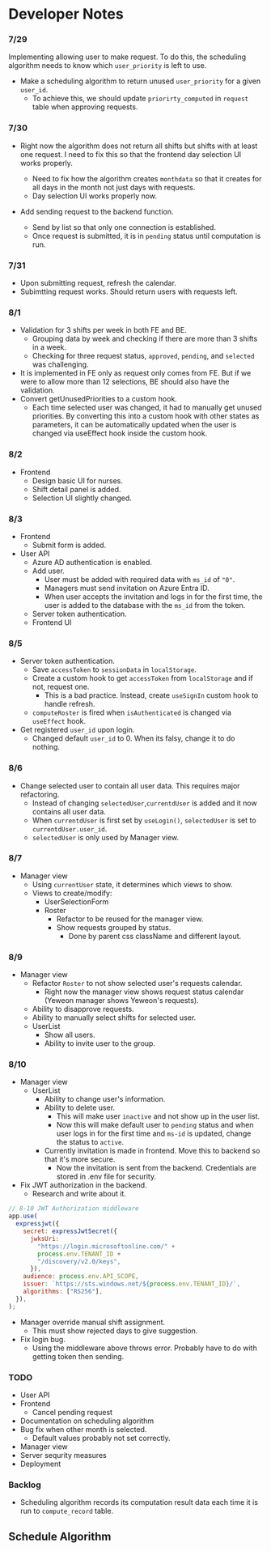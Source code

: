 # Developer Notes
### 7/29
Implementing allowing user to make request.
To do this, the scheduling algorithm needs to know which `user_priority` is left to use.
- Make a scheduling algorithm to return unused `user_priority` for a given `user_id`.
    - To achieve this, we should update `priorirty_computed` in `request` table when approving requests.

### 7/30
- Right now the algorithm does not return all shifts but shifts with at least one request. I need to fix this so that the frontend day selection UI works properly.
  - Need to fix how the algorithm creates `monthdata` so that it creates for all days in the month not just days with requests.
  - Day selection UI works properly now.

- Add sending request to the backend function.
  - Send by list so that only one connection is established.
  - Once request is submitted, it is in `pending` status until computation is run.


### 7/31
- Upon submitting request, refresh the calendar.
- Subimtting request works. Should return users with requests left.


### 8/1
- Validation for 3 shifts per week in both FE and BE.
  - Grouping data by week and checking if there are more than 3 shifts in a week.
  - Checking for three request status, `approved`, `pending`, and `selected` was challenging.
- It is implemented in FE only as request only comes from FE. But if we were to allow more than 12 selections, BE should also have the validation.
- Convert getUnusedPriorities to a custom hook.
  - Each time selected user was changed, it had to manually get unused priorities. By converting this into a custom hook with other states as parameters, it can be automatically updated when the user is changed via useEffect hook inside the custom hook.

### 8/2
- Frontend
  - Design basic UI for nurses.
  - Shift detail panel is added.
  - Selection UI slightly changed.

### 8/3
- Frontend
  - Submit form is added.
- User API
  - Azure AD authentication is enabled.
  - Add user.
    - User must be added with required data with `ms_id` of `"0"`.
    - Managers must send invitation on Azure Entra ID.
    - When user accepts the invitation and logs in for the first time, the user is added to the database with the `ms_id` from the token.
  - Server token authentication.
  - Frontend UI

### 8/5
- Server token authentication.
  - Save `accessToken` to `sessionData` in `localStorage`.
  - Create a custom hook to get `accessToken` from `localStorage` and if not, request one.
    - This is a bad practice. Instead, create `useSignIn` custom hook to handle refresh.
  - `computeRoster` is fired when `isAuthenticated` is changed via `useEffect` hook.
- Get registered `user_id` upon login.
  - Changed default `user_id` to 0. When its falsy, change it to do nothing.

### 8/6
- Change selected user to contain all user data. This requires major refactoring.
  - Instead of changing `selectedUser`,`currentdUser` is added and it now contains all user data.
  - When `currentdUser` is first set by `useLogin()`, `selectedUser` is set to `currentdUser.user_id`.
  - `selectedUser` is only used by Manager view.

### 8/7
- Manager view
  - Using `currentUser` state, it determines which views to show.
  - Views to create/modify:
    - UserSelectionForm
    - Roster
      - Refactor to be reused for the manager view.
      - Show requests grouped by status.
        - Done by parent css className and different layout.
    
### 8/9
- Manager view
  - Refactor `Roster` to not show selected user's requests calendar.
    - Right now the manager view shows request status calendar (Yeweon manager shows Yeweon's requests).
  - Ability to disapprove requests.
  - Ability to manually select shifts for selected user.
  - UserList
    - Show all users.
    - Ability to invite user to the group.

### 8/10
- Manager view
  - UserList
    - Ability to change user's information.
    - Ability to delete user.
      - This will make user `inactive` and not show up in the user list.
      - Now this will make default user to `pending` status and when user logs in for the first time and `ms-id` is updated, change the status to `active`.
    - Currently invitation is made in frontend. Move this to backend so that it's more secure.
      - Now the invitation is sent from the backend. Credentials are stored in .env file for security.
- Fix JWT authorization in the backend.
  - Research and write about it.
```javascript
// 8-10 JWT Authorization middleware
app.use(
  expressjwt({
    secret: expressJwtSecret({
      jwksUri:
        "https://login.microsoftonline.com/" +
        process.env.TENANT_ID +
        "/discovery/v2.0/keys",
      }),
    audience: process.env.API_SCOPE,
    issuer: `https://sts.windows.net/${process.env.TENANT_ID}/`,
    algorithms: ["RS256"],
  }),
);
```
- Manager override manual shift assignment.
  - This must show rejected days to give suggestion. 
- Fix login bug.
  - Using the middleware above throws error. Probably have to do with getting token then sending.


### TODO
- User API
- Frontend
  - Cancel pending request
- Documentation on scheduling algorithm
- Bug fix when other month is selected.
  - Default values probably not set correctly.
- Manager view
- Server sequrity measures
- Deployment

### Backlog
- Scheduling algorithm records its computation result data each time it is run to `compute_record` table.


## Schedule Algorithm
